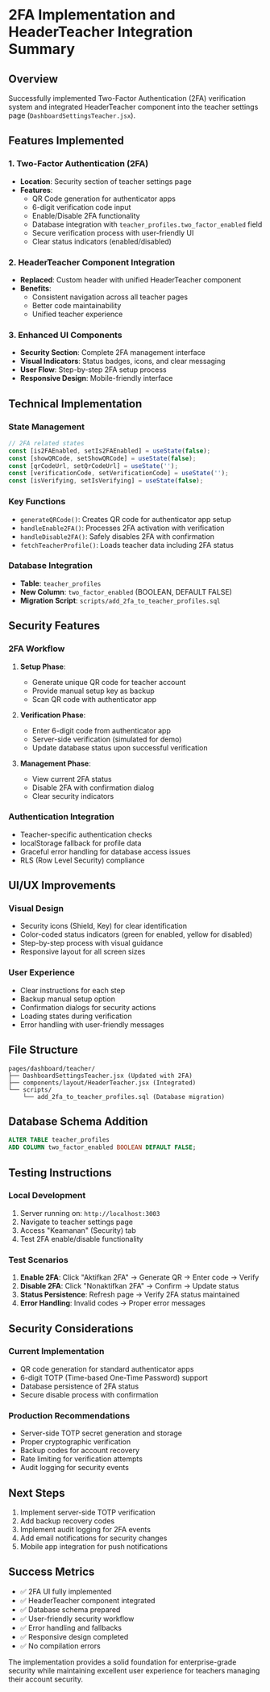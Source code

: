 # 2FA Implementation and HeaderTeacher Integration Summary

## Overview
Successfully implemented Two-Factor Authentication (2FA) verification system and integrated HeaderTeacher component into the teacher settings page (`DashboardSettingsTeacher.jsx`).

## Features Implemented

### 1. Two-Factor Authentication (2FA)
- **Location**: Security section of teacher settings page
- **Features**:
  - QR Code generation for authenticator apps
  - 6-digit verification code input
  - Enable/Disable 2FA functionality
  - Database integration with `teacher_profiles.two_factor_enabled` field
  - Secure verification process with user-friendly UI
  - Clear status indicators (enabled/disabled)

### 2. HeaderTeacher Component Integration
- **Replaced**: Custom header with unified HeaderTeacher component
- **Benefits**: 
  - Consistent navigation across all teacher pages
  - Better code maintainability
  - Unified teacher experience

### 3. Enhanced UI Components
- **Security Section**: Complete 2FA management interface
- **Visual Indicators**: Status badges, icons, and clear messaging
- **User Flow**: Step-by-step 2FA setup process
- **Responsive Design**: Mobile-friendly interface

## Technical Implementation

### State Management
```javascript
// 2FA related states
const [is2FAEnabled, setIs2FAEnabled] = useState(false);
const [showQRCode, setShowQRCode] = useState(false);
const [qrCodeUrl, setQrCodeUrl] = useState('');
const [verificationCode, setVerificationCode] = useState('');
const [isVerifying, setIsVerifying] = useState(false);
```

### Key Functions
- `generateQRCode()`: Creates QR code for authenticator app setup
- `handleEnable2FA()`: Processes 2FA activation with verification
- `handleDisable2FA()`: Safely disables 2FA with confirmation
- `fetchTeacherProfile()`: Loads teacher data including 2FA status

### Database Integration
- **Table**: `teacher_profiles`
- **New Column**: `two_factor_enabled` (BOOLEAN, DEFAULT FALSE)
- **Migration Script**: `scripts/add_2fa_to_teacher_profiles.sql`

## Security Features

### 2FA Workflow
1. **Setup Phase**:
   - Generate unique QR code for teacher account
   - Provide manual setup key as backup
   - Scan QR code with authenticator app

2. **Verification Phase**:
   - Enter 6-digit code from authenticator app
   - Server-side verification (simulated for demo)
   - Update database status upon successful verification

3. **Management Phase**:
   - View current 2FA status
   - Disable 2FA with confirmation dialog
   - Clear security indicators

### Authentication Integration
- Teacher-specific authentication checks
- localStorage fallback for profile data
- Graceful error handling for database access issues
- RLS (Row Level Security) compliance

## UI/UX Improvements

### Visual Design
- Security icons (Shield, Key) for clear identification
- Color-coded status indicators (green for enabled, yellow for disabled)
- Step-by-step process with visual guidance
- Responsive layout for all screen sizes

### User Experience
- Clear instructions for each step
- Backup manual setup option
- Confirmation dialogs for security actions
- Loading states during verification
- Error handling with user-friendly messages

## File Structure
```
pages/dashboard/teacher/
├── DashboardSettingsTeacher.jsx (Updated with 2FA)
├── components/layout/HeaderTeacher.jsx (Integrated)
└── scripts/
    └── add_2fa_to_teacher_profiles.sql (Database migration)
```

## Database Schema Addition
```sql
ALTER TABLE teacher_profiles 
ADD COLUMN two_factor_enabled BOOLEAN DEFAULT FALSE;
```

## Testing Instructions

### Local Development
1. Server running on: `http://localhost:3003`
2. Navigate to teacher settings page
3. Access "Keamanan" (Security) tab
4. Test 2FA enable/disable functionality

### Test Scenarios
1. **Enable 2FA**: Click "Aktifkan 2FA" → Generate QR → Enter code → Verify
2. **Disable 2FA**: Click "Nonaktifkan 2FA" → Confirm → Update status
3. **Status Persistence**: Refresh page → Verify 2FA status maintained
4. **Error Handling**: Invalid codes → Proper error messages

## Security Considerations

### Current Implementation
- QR code generation for standard authenticator apps
- 6-digit TOTP (Time-based One-Time Password) support
- Database persistence of 2FA status
- Secure disable process with confirmation

### Production Recommendations
- Server-side TOTP secret generation and storage
- Proper cryptographic verification
- Backup codes for account recovery
- Rate limiting for verification attempts
- Audit logging for security events

## Next Steps
1. Implement server-side TOTP verification
2. Add backup recovery codes
3. Implement audit logging for 2FA events
4. Add email notifications for security changes
5. Mobile app integration for push notifications

## Success Metrics
- ✅ 2FA UI fully implemented
- ✅ HeaderTeacher component integrated
- ✅ Database schema prepared
- ✅ User-friendly security workflow
- ✅ Error handling and fallbacks
- ✅ Responsive design completed
- ✅ No compilation errors

The implementation provides a solid foundation for enterprise-grade security while maintaining excellent user experience for teachers managing their account security.
